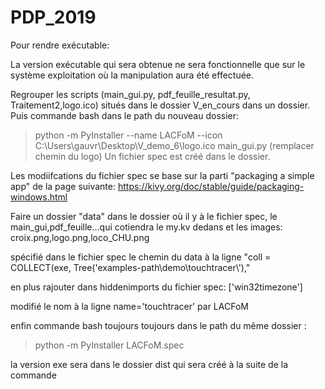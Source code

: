 # PDP_2019


Pour rendre exécutable:


La version exécutable qui sera obtenue ne sera fonctionnelle que sur le système exploitation où la manipulation aura été effectuée.

Regrouper les scripts (main_gui.py, pdf_feuille_resultat.py, Traitement2,logo.ico) situés dans le dossier V_en_cours dans un dossier.
Puis commande bash dans le path du nouveau dossier:

>python -m PyInstaller --name LACFoM --icon C:\Users\gauvr\Desktop\V_demo_6\logo.ico main_gui.py
(remplacer chemin du logo)
Un fichier spec est créé dans le dossier. 

Les modiifcations du fichier spec se base sur la parti "packaging a simple app" de la  page suivante: https://kivy.org/doc/stable/guide/packaging-windows.html

Faire un dossier "data" dans le dossier où il y à le fichier spec, le main_gui,pdf_feuille...qui cotiendra le my.kv dedans et les images: croix.png,logo.png,loco_CHU.png

spécifié dans le fichier spec le chemin du data à la ligne "coll = COLLECT(exe, Tree('examples-path\\demo\\touchtracer\\'),"

en plus rajouter dans hiddenimports du fichier spec:  ['win32timezone'] 

modifié le nom à la ligne name='touchtracer' par LACFoM

enfin commande bash toujours toujours dans le path du même dossier :
>python -m PyInstaller LACFoM.spec


la version exe sera dans le dossier dist qui sera créé à la suite de la commande




